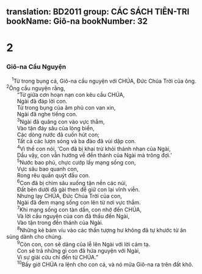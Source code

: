 translation: BD2011
group: CÁC SÁCH TIÊN-TRI
bookName: Giô-na 
bookNumber: 32
-------

<div class="title"><h1>2</h1><h3>Giô-na Cầu Nguyện</h3></div>
<span class="verse gion_2_1"> <sup>1</sup>Từ trong bụng cá, Giô-na cầu nguyện với CHÚA, Ðức Chúa Trời của ông. </span>
<span class="verse gion_2_2"><sup>2</sup>Ông cầu nguyện rằng,<br/>  “Từ giữa cơn hoạn nạn con kêu cầu CHÚA,<br/>  Ngài đã đáp lời con.<br/>  Từ trong bụng của âm phủ con van xin,<br/>  Ngài đã nghe tiếng con.<br/></span>
<span class="verse gion_2_3">  <sup>3</sup>Ngài đã quăng con vào vực thẳm,<br/>  Vào tận đáy sâu của lòng biển,<br/>  Các dòng nước đã cuốn hút con;<br/>  Tất cả các lượn sóng và ba đào đã vùi dập con.<br/></span>
<span class="verse gion_2_4">  <sup>4</sup>Vì thế con nói, ‘Con đã bị khai trừ khỏi thánh nhan của Ngài,<br/>  Dầu vậy, con vẫn hướng về đền thánh của Ngài mà trông đợi.’<br/></span>
<span class="verse gion_2_5">  <sup>5</sup>Nước bao phủ, chực cướp lấy mạng sống con,<br/>  Vực sâu bao quanh con,<br/>  Rong rêu quấn quýt đầu con.<br/></span>
<span class="verse gion_2_6">  <sup>6</sup>Con đã bị chìm sâu xuống tận nền các núi,<br/>  Ðất bên dưới đã gài then để giữ con lại vĩnh viễn.<br/>  Nhưng lạy CHÚA, Ðức Chúa Trời của con,<br/>  Ngài đã đem mạng sống con lên từ nơi vực thẳm.<br/></span>
<span class="verse gion_2_7">  <sup>7</sup>Khi mạng sống con tàn dần, con nhớ đến CHÚA,<br/>  Và lời cầu nguyện của con đã thấu đến Ngài,<br/>  Vào tận trong đền thánh của Ngài.<br/></span>
<span class="verse gion_2_8">  <sup>8</sup>Những kẻ bám víu vào các thần tượng hư không đã tự khước từ ân sủng dành cho chúng.<br/></span>
<span class="verse gion_2_9">  <sup>9</sup>Còn con, con sẽ dâng của lễ lên Ngài với lời cảm tạ.<br/>  Con sẽ trả những gì con đã hứa nguyện với Ngài,<br/>  Vì sự giải cứu chỉ đến từ CHÚA.”<br/></span>
<span class="verse gion_2_10">  <sup>10</sup>Bấy giờ CHÚA ra lệnh cho con cá, và nó mửa Giô-na ra trên đất khô.<br/></span>
